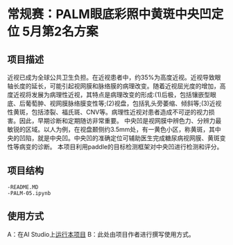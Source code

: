 # 常规赛：PALM眼底彩照中黄斑中央凹定位 5月第2名方案


## 项目描述
 近视已成为全球公共卫生负担。在近视患者中，约35%为高度近视。近视导致眼轴长度的延长，可能引起视网膜和脉络膜的病理改变。随着近视屈光度的增加，高度近视将发展为病理性近视，其特点是病理改变的形成:(1)后极，包括镶嵌型眼底、后葡萄肿、视网膜脉络膜变性等;(2)视盘，包括乳头旁萎缩、倾斜等;(3)近视性黄斑，包括漆裂、福氏斑、CNV等。病理性近视对患者造成不可逆的视力损害。因此，早期诊断和定期随访非常重要。
 中央凹是视网膜中辨色力、分辨力最敏锐的区域。以人为例，在视盘颞侧约3.5mm处，有一黄色小区，称黄斑，其中央的凹陷，就是中央凹。中央凹的准确定位可辅助医生完成糖尿病视网膜、黄斑变性等病变的诊断。
 本项目利用paddle的目标检测框架对中央凹进行检测和评分。

## 项目结构
```
-README.MD
-PALM-05.ipynb
```
## 使用方式
A：在AI Studio上[运行本项目](https://aistudio.baidu.com/bdcpu5/user/496559/2026256/notebooks/2026256.ipynb)
B：此处由项目作者进行撰写使用方式。
